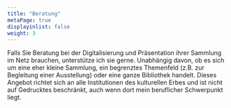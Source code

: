 ```yaml
---
title: "Beratung"
metaPage: true
displayinlist: false
weight: 3
---
```


Falls Sie Beratung bei der Digitalisierung und Präsentation ihrer Sammlung im Netz brauchen, unterstütze ich sie gerne.
Unabhängig davon, ob es sich um eine eher kleine Sammlung, ein begrenztes Themenfeld (z.B. zur Begleitung einer Ausstellung) oder eine ganze Bibliothek handelt.
Dieses Angebot richtet sich an alle Institutionen des kulturellen Erbes und ist nicht auf Gedrucktes beschränkt, auch wenn dort mein beruflicher Schwerpunkt liegt.
